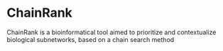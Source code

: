 ChainRank
=========

ChainRank is a bioinformatical tool aimed to prioritize and contextualize biological subnetworks, based on a chain search method
